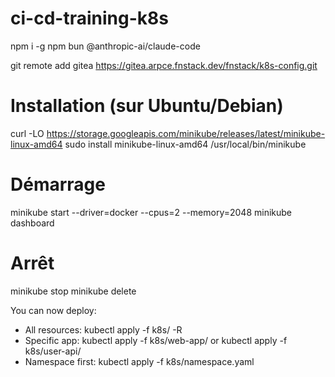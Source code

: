 # ci-cd-training-k8s

npm i -g npm bun @anthropic-ai/claude-code

git remote add gitea https://gitea.arpce.fnstack.dev/fnstack/k8s-config.git

# Installation (sur Ubuntu/Debian)
curl -LO https://storage.googleapis.com/minikube/releases/latest/minikube-linux-amd64
sudo install minikube-linux-amd64 /usr/local/bin/minikube

# Démarrage
minikube start --driver=docker --cpus=2 --memory=2048
minikube dashboard

# Arrêt
minikube stop
minikube delete

You can now deploy:
  - All resources: kubectl apply -f k8s/ -R
  - Specific app: kubectl apply -f k8s/web-app/ or kubectl apply -f k8s/user-api/
  - Namespace first: kubectl apply -f k8s/namespace.yaml